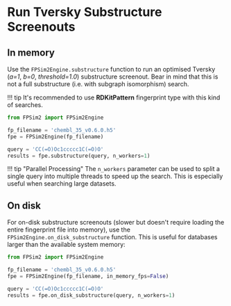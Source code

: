 # Run Tversky Substructure Screenouts

## In memory

Use the `FPSim2Engine.substructure` function to run an optimised Tversky (*a=1*, *b=0*, *threshold=1.0*) substructure screenout. Bear in mind that this is not a full substructure (i.e. with subgraph isomorphism) search.

!!! tip
    It's recommended to use **RDKitPattern** fingerprint type with this kind of searches.

```python
from FPSim2 import FPSim2Engine

fp_filename = 'chembl_35_v0.6.0.h5'
fpe = FPSim2Engine(fp_filename)

query = 'CC(=O)Oc1ccccc1C(=O)O'
results = fpe.substructure(query, n_workers=1)
```

!!! tip "Parallel Processing"
    The `n_workers` parameter can be used to split a single query into multiple threads to speed up the search. This is especially useful when searching large datasets.

## On disk

For on-disk substructure screenouts (slower but doesn't require loading the entire fingerprint file into memory), use the `FPSim2Engine.on_disk_substructure` function. This is useful for databases larger than the available system memory:

```python
from FPSim2 import FPSim2Engine

fp_filename = 'chembl_35_v0.6.0.h5'
fpe = FPSim2Engine(fp_filename, in_memory_fps=False)

query = 'CC(=O)Oc1ccccc1C(=O)O'
results = fpe.on_disk_substructure(query, n_workers=1)
```
